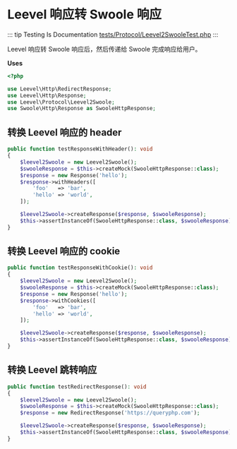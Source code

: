 # Leevel 响应转 Swoole 响应

::: tip Testing Is Documentation
[tests/Protocol/Leevel2SwooleTest.php](https://github.com/hunzhiwange/framework/blob/master/tests/Protocol/Leevel2SwooleTest.php)
:::
    
Leevel 响应转 Swoole 响应后，然后传递给 Swoole 完成响应给用户。

**Uses**

``` php
<?php

use Leevel\Http\RedirectResponse;
use Leevel\Http\Response;
use Leevel\Protocol\Leevel2Swoole;
use Swoole\Http\Response as SwooleHttpResponse;
```

## 转换 Leevel 响应的 header

``` php
public function testResponseWithHeader(): void
{
    $leevel2Swoole = new Leevel2Swoole();
    $swooleResponse = $this->createMock(SwooleHttpResponse::class);
    $response = new Response('hello');
    $response->withHeaders([
        'foo'   => 'bar',
        'hello' => 'world',
    ]);

    $leevel2Swoole->createResponse($response, $swooleResponse);
    $this->assertInstanceOf(SwooleHttpResponse::class, $swooleResponse);
}
```
    
## 转换 Leevel 响应的 cookie

``` php
public function testResponseWithCookie(): void
{
    $leevel2Swoole = new Leevel2Swoole();
    $swooleResponse = $this->createMock(SwooleHttpResponse::class);
    $response = new Response('hello');
    $response->withCookies([
        'foo'   => 'bar',
        'hello' => 'world',
    ]);

    $leevel2Swoole->createResponse($response, $swooleResponse);
    $this->assertInstanceOf(SwooleHttpResponse::class, $swooleResponse);
}
```
    
## 转换 Leevel 跳转响应

``` php
public function testRedirectResponse(): void
{
    $leevel2Swoole = new Leevel2Swoole();
    $swooleResponse = $this->createMock(SwooleHttpResponse::class);
    $response = new RedirectResponse('https://queryphp.com');

    $leevel2Swoole->createResponse($response, $swooleResponse);
    $this->assertInstanceOf(SwooleHttpResponse::class, $swooleResponse);
}
```